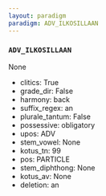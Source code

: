 ```yaml
---
layout: paradigm
paradigm: ADV_ILKOSILLAAN
---
```

### ` ADV_ILKOSILLAAN `

None
* clitics: True
* grade_dir: False
* harmony: back
* suffix_regex: an
* plurale_tantum: False
* possessive: obligatory
* upos: ADV
* stem_vowel: None
* kotus_tn: 99
* pos: PARTICLE
* stem_diphthong: None
* kotus_av: None
* deletion: an
